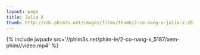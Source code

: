 ```yaml
---
layout: page
title: Julia X
thumb: http://cdn.phim3s.net/images/films/thumb/2-co-nang-x-julia-x-2011.jpg
---
```

{% include jwpadv src='//phim3s.net/phim-le/2-co-nang-x_5187/xem-phim//video.mp4' %}